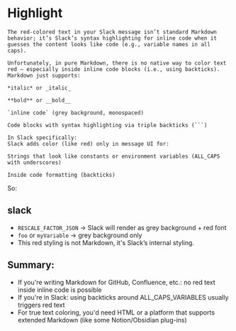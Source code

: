# Highlight
```
The red-colored text in your Slack message isn’t standard Markdown behavior; it’s Slack’s syntax highlighting for inline code when it guesses the content looks like code (e.g., variable names in all caps).

Unfortunately, in pure Markdown, there is no native way to color text red — especially inside inline code blocks (i.e., using backticks). Markdown just supports:

*italic* or _italic_

**bold** or __bold__

`inline code` (grey background, monospaced)

Code blocks with syntax highlighting via triple backticks (```)

In Slack specifically:
Slack adds color (like red) only in message UI for:

Strings that look like constants or environment variables (ALL_CAPS with underscores)

Inside code formatting (backticks)
```
So:

## slack
* `RESCALE_FACTOR_JSON` → Slack will render as grey background + red font
* `foo` or `myVariable` → grey background only
* This red styling is not Markdown, it's Slack’s internal styling.

## Summary:
* If you're writing Markdown for GitHub, Confluence, etc.: no red text inside inline code is possible
* If you're in Slack: using backticks around ALL_CAPS_VARIABLES usually triggers red text
* For true text coloring, you'd need HTML or a platform that supports extended Markdown (like some Notion/Obsidian plug-ins)
